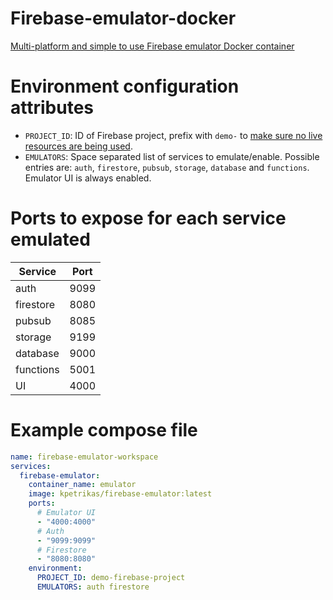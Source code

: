# Firebase-emulator-docker
[Multi-platform and simple to use Firebase emulator Docker container](https://hub.docker.com/r/kpetrikas/firebase-emulator)

# Environment configuration attributes
* `PROJECT_ID`: ID of Firebase project, prefix with `demo-` to [make sure no live resources are being used](https://firebase.google.com/docs/emulator-suite/connect_auth#choose_a_firebase_project).
* `EMULATORS`: Space separated list of services to emulate/enable. Possible entries are: `auth`, `firestore`, `pubsub`, `storage`, `database` and `functions`. Emulator UI is always enabled.

# Ports to expose for each service emulated
|Service  |Port    |
|---------|--------|
|auth     | 9099   |
|firestore| 8080   |
|pubsub   | 8085   |
|storage  | 9199   |
|database | 9000   |
|functions| 5001   |
|UI       | 4000   |

# Example compose file
```yaml
name: firebase-emulator-workspace
services:
  firebase-emulator:
    container_name: emulator
    image: kpetrikas/firebase-emulator:latest
    ports:
      # Emulator UI
      - "4000:4000"
      # Auth
      - "9099:9099"
      # Firestore
      - "8080:8080"
    environment:
      PROJECT_ID: demo-firebase-project
      EMULATORS: auth firestore
```